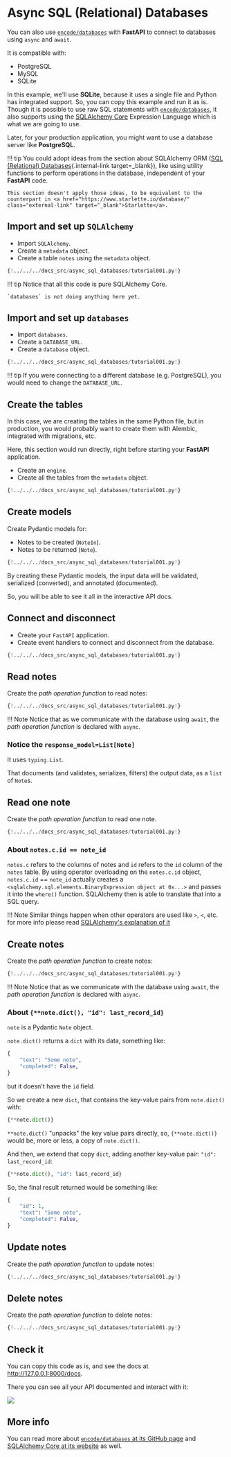 # Async SQL (Relational) Databases

You can also use <a href="https://github.com/encode/databases" class="external-link" target="_blank">`encode/databases`</a> with **FastAPI** to connect to databases using `async` and `await`.

It is compatible with:

* PostgreSQL
* MySQL
* SQLite

In this example, we'll use **SQLite**, because it uses a single file and Python has integrated support. So, you can copy this example and run it as is. Though it is possible to use raw SQL statements with <a href="https://github.com/encode/databases" class="external-link" target="_blank">`encode/databases`</a>, it also supports using the <a class="external-link" target="_blank" href="https://docs.sqlalchemy.org/en/latest/core/">SQLAlchemy Core</a> Expression Language which is what we are going to use.

Later, for your production application, you might want to use a database server like **PostgreSQL**.

!!! tip
    You could adopt ideas from the section about SQLAlchemy ORM ([SQL (Relational) Databases](../tutorial/sql-databases.md){.internal-link target=_blank}), like using utility functions to perform operations in the database, independent of your **FastAPI** code.

    This section doesn't apply those ideas, to be equivalent to the counterpart in <a href="https://www.starlette.io/database/" class="external-link" target="_blank">Starlette</a>.

## Import and set up `SQLAlchemy`

* Import `SQLAlchemy`.
* Create a `metadata` object.
* Create a table `notes` using the `metadata` object.

```Python hl_lines="4  14  16-22"
{!../../../docs_src/async_sql_databases/tutorial001.py!}
```

!!! tip
    Notice that all this code is pure SQLAlchemy Core.

    `databases` is not doing anything here yet.

## Import and set up `databases`

* Import `databases`.
* Create a `DATABASE_URL`.
* Create a `database` object.

```Python hl_lines="3  9  12"
{!../../../docs_src/async_sql_databases/tutorial001.py!}
```

!!! tip
    If you were connecting to a different database (e.g. PostgreSQL), you would need to change the `DATABASE_URL`.

## Create the tables

In this case, we are creating the tables in the same Python file, but in production, you would probably want to create them with Alembic, integrated with migrations, etc.

Here, this section would run directly, right before starting your **FastAPI** application.

* Create an `engine`.
* Create all the tables from the `metadata` object.

```Python hl_lines="25-28"
{!../../../docs_src/async_sql_databases/tutorial001.py!}
```

## Create models

Create Pydantic models for:

* Notes to be created (`NoteIn`).
* Notes to be returned (`Note`).

```Python hl_lines="31-33  36-39"
{!../../../docs_src/async_sql_databases/tutorial001.py!}
```

By creating these Pydantic models, the input data will be validated, serialized (converted), and annotated (documented).

So, you will be able to see it all in the interactive API docs.

## Connect and disconnect

* Create your `FastAPI` application.
* Create event handlers to connect and disconnect from the database.

```Python hl_lines="42  45-47  50-52"
{!../../../docs_src/async_sql_databases/tutorial001.py!}
```

## Read notes

Create the *path operation function* to read notes:

```Python hl_lines="55-58"
{!../../../docs_src/async_sql_databases/tutorial001.py!}
```

!!! Note
    Notice that as we communicate with the database using `await`, the *path operation function* is declared with `async`.

### Notice the `response_model=List[Note]`

It uses `typing.List`.

That documents (and validates, serializes, filters) the output data, as a `list` of `Note`s.

## Read one note

Create the *path operation function* to read one note.
```Python hl_lines="61-64"
{!../../../docs_src/async_sql_databases/tutorial001.py!}
```

### About `notes.c.id == note_id`

`notes.c` refers to the columns of notes and `id` refers to the `id` column of the `notes` table.
By using operator overloading on the `notes.c.id` object, `notes.c.id` == `note_id` actually creates a `<sqlalchemy.sql.elements.BinaryExpression object at 0x...>` 
and passes it into the `where()` function. SQLAlchemy then is able to translate that into a SQL query.

!!! Note
    Similar things happen when other operators are used like `>`, `<`, etc. for more info please read <a href="https://docs.sqlalchemy.org/en/14/core/tutorial.html#selecting-specific-columns" class="external-link" target="_blank">SQLAlchemy's explanation of it</a>

## Create notes

Create the *path operation function* to create notes:

```Python hl_lines="61-64"
{!../../../docs_src/async_sql_databases/tutorial001.py!}
```

!!! Note
    Notice that as we communicate with the database using `await`, the *path operation function* is declared with `async`.

### About `{**note.dict(), "id": last_record_id}`

`note` is a Pydantic `Note` object.

`note.dict()` returns a `dict` with its data, something like:

```Python
{
    "text": "Some note",
    "completed": False,
}
```

but it doesn't have the `id` field.

So we create a new `dict`, that contains the key-value pairs from `note.dict()` with:

```Python
{**note.dict()}
```

`**note.dict()` "unpacks" the key value pairs directly, so, `{**note.dict()}` would be, more or less, a copy of `note.dict()`.

And then, we extend that copy `dict`, adding another key-value pair: `"id": last_record_id`:

```Python
{**note.dict(), "id": last_record_id}
```

So, the final result returned would be something like:

```Python
{
    "id": 1,
    "text": "Some note",
    "completed": False,
}
```

## Update notes

Create the *path operation function* to update notes:

```Python hl_lines="74-83"
{!../../../docs_src/async_sql_databases/tutorial001.py!}
```

## Delete notes

Create the *path operation function* to delete notes:

```Python hl_lines="86-92"
{!../../../docs_src/async_sql_databases/tutorial001.py!}
```

## Check it

You can copy this code as is, and see the docs at <a href="http://127.0.0.1:8000/docs" class="external-link" target="_blank">http://127.0.0.1:8000/docs</a>.

There you can see all your API documented and interact with it:

<img src="/img/tutorial/async-sql-databases/image01.png">

## More info

You can read more about <a href="https://github.com/encode/databases" class="external-link" target="_blank">`encode/databases` at its GitHub page</a> and <a href="https://docs.sqlalchemy.org/en/latest/core/" class="external-link" target="blank_">SQLAlchemy Core at its website</a> as well.

